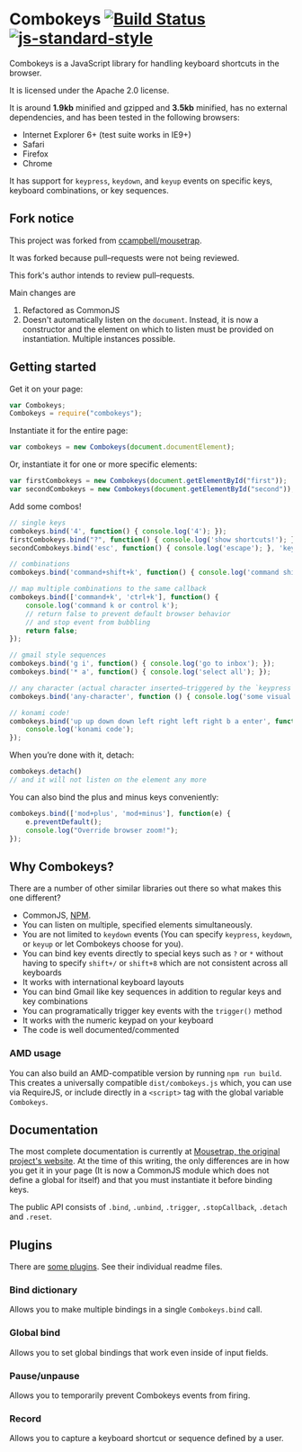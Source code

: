 # Combokeys [![Build Status](https://travis-ci.org/avocode/combokeys.svg?branch=master)](https://travis-ci.org/avocode/combokeys) [![js-standard-style](https://raw.githubusercontent.com/feross/standard/master/badge.png)](https://github.com/feross/standard)

Combokeys is a JavaScript library for handling keyboard shortcuts in the browser.

It is licensed under the Apache 2.0 license.

It is around **1.9kb** minified and gzipped and **3.5kb** minified, has no external dependencies, and has been tested in the following browsers:

- Internet Explorer 6+ (test suite works in IE9+)
- Safari
- Firefox
- Chrome

It has support for ``keypress``, ``keydown``, and ``keyup`` events on specific keys, keyboard combinations, or key sequences.

## Fork notice

This project was forked from [ccampbell/mousetrap](https://github.com/ccampbell/mousetrap).

It was forked because pull–requests were not being reviewed.

This fork's author intends to review pull–requests.

Main changes are

1. Refactored as CommonJS
2. Doesn't automatically listen on the `document`. Instead, it is now a constructor and the element on which to listen must be provided on instantiation. Multiple instances possible.

## Getting started

Get it on your page:

```js
var Combokeys;
Combokeys = require("combokeys");
```

Instantiate it for the entire page:

```js
var combokeys = new Combokeys(document.documentElement);
```

Or, instantiate it for one or more specific elements:

```js
var firstCombokeys = new Combokeys(document.getElementById("first"));
var secondCombokeys = new Combokeys(document.getElementById("second"));
```

Add some combos!

```js
// single keys
combokeys.bind('4', function() { console.log('4'); });
firstCombokeys.bind("?", function() { console.log('show shortcuts!'); });
secondCombokeys.bind('esc', function() { console.log('escape'); }, 'keyup');

// combinations
combokeys.bind('command+shift+k', function() { console.log('command shift k'); });

// map multiple combinations to the same callback
combokeys.bind(['command+k', 'ctrl+k'], function() {
    console.log('command k or control k');
    // return false to prevent default browser behavior
    // and stop event from bubbling
    return false;
});

// gmail style sequences
combokeys.bind('g i', function() { console.log('go to inbox'); });
combokeys.bind('* a', function() { console.log('select all'); });

// any character (actual character inserted—triggered by the `keypress` event)
combokeys.bind('any-character', function () { console.log('some visual feedback') });

// konami code!
combokeys.bind('up up down down left right left right b a enter', function() {
    console.log('konami code');
});
```

When you’re done with it, detach:

```js
combokeys.detach()
// and it will not listen on the element any more
```

You can also bind the plus and minus keys conveniently:

```js
combokeys.bind(['mod+plus', 'mod+minus'], function(e) {
    e.preventDefault();
    console.log("Override browser zoom!");
});
```

## Why Combokeys?

There are a number of other similar libraries out there so what makes this one different?

- CommonJS, [NPM](https://www.npmjs.org/package/combokeys).
- You can listen on multiple, specified elements simultaneously.
- You are not limited to ``keydown`` events (You can specify ``keypress``, ``keydown``, or ``keyup`` or let Combokeys choose for you).
- You can bind key events directly to special keys such as ``?`` or ``*`` without having to specify ``shift+/`` or ``shift+8`` which are not consistent across all keyboards
- It works with international keyboard layouts
- You can bind Gmail like key sequences in addition to regular keys and key combinations
- You can programatically trigger key events with the ``trigger()`` method
- It works with the numeric keypad on your keyboard
- The code is well documented/commented

### AMD usage

You can also build an AMD-compatible version by running `npm run build`. This creates a universally compatible ```dist/combokeys.js``` which, you can use via RequireJS, or include directly in a ```<script>``` tag with the global variable ```Combokeys```.

## Documentation

The most complete documentation is currently at [Mousetrap, the original project's website](http://craig.is/killing/mice). At the time of this writing, the only differences are in how you get it in your page (It is now a CommonJS module which does not define a global for itself) and that you must instantiate it before binding keys.

The public API consists of `.bind`, `.unbind`, `.trigger`, `.stopCallback`, `.detach` and `.reset`.

## Plugins

There are [some plugins](https://github.com/PolicyStat/combokeys/tree/master/plugins). See their individual readme files.

### Bind dictionary

Allows you to make multiple bindings in a single ``Combokeys.bind`` call.

### Global bind

Allows you to set global bindings that work even inside of input fields.

### Pause/unpause

Allows you to temporarily prevent Combokeys events from firing.

### Record

Allows you to capture a keyboard shortcut or sequence defined by a user.
